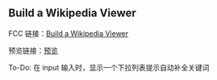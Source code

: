 ## Build a Wikipedia Viewer

FCC 链接：[Build a Wikipedia Viewer](https://freecodecamp.cn/challenges/build-a-wikipedia-viewer)

预览链接：[预览](https://kiling.github.io/Pratices/FCC_wikisearch/FCC_wikisearch.html)

To-Do: 在 input 输入时，显示一个下拉列表提示自动补全关键词